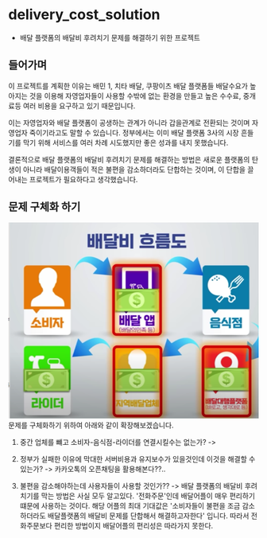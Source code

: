 # delivery_cost_solution
- 배달 플랫폼의 배달비 후려치기 문제를 해결하기 위한 프로젝트

## 들어가며
이 프로젝트를 계획한 이유는 배민 1, 치타 배달, 쿠팡이츠 배달 플랫폼들 배달수요가 높아지는 것을 이용해
자영업자들이 사용할 수밖에 없는 환경을 만들고 높은 수수료, 중개료등 여러 비용을 요구하고 있기 때문입니다.


이는 자영업자와 배달 플랫폼이 공생하는 관계가 아니라 갑을관계로 전환되는 것이며 자영업자 죽이기라고도 말할 수 있습니다.
정부에서는 이미 배달 플랫폼 3사의 시장 흔들기를 막기 위해 서비스를 여러 차례 시도했지만 좋은 성과를 내지 못했습니다.

결론적으로 배달 플랫폼의 배달비 후려치기 문제를 해결하는 방법은 새로운 플랫폼의 탄생이 아니라
배달이용객들이 적은 불편을 감소하더라도 단합하는 것이며, 이 단합을 끌어내는 프로젝트가 필요하다고 생각했습니다.
## 문제 구체화 하기
![img.png](jpg/img.png)
문제를 구체화하기 위하여 아래와 같이 확장해보겠습니다.
1. 중간 업체를 뺴고 소비자-음식점-라이더를 연결시킬수는 없는가? ->

2. 정부가 실패한 이유에 막대한 서버비용과 유지보수가 있을것인데 이것을 해결할 수있는가?
-> 카카오톡의 오픈채팅을 활용해본다??..

3. 불편을 감소해야하는데 사용자들이 사용할 것인가??
-> 배달 플랫폼의 배달비 후려치기를 막는 방법은 사실 모두 알고있다.
'전화주문'인데 배달어플이 매우 편리하기 떄문에 사용하는 것이다.
해당 어플의 최대 기대값은 '소비자들이 불편을 조금 감소하더라도 배달플랫폼의 배달비 문제를 단합해서 해결하고자한다'
입니다. 따라서 전화주문보다 편리한 방법이지 배달어플의 편리성은 따라가지 못한다.